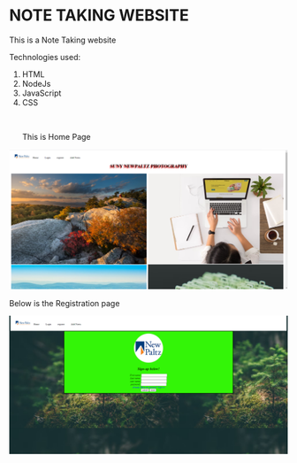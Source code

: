 # NOTE TAKING WEBSITE
 
 <p>This is a Note Taking website<br></p>
<p>Technologies used: <br></p>
<ol>
  <li>HTML</li>
  <li>NodeJs</li>
  <li>JavaScript</li>
  <li>CSS</li>
</ol>
<br>
<ul>
<p>This is Home Page</p>
</ul>

![Note Taking website !](/public/images/Screenshot(2).png "Website")

<p>Below is the Registration page</p>

![Note Taking website !](/public/images/registration.png "website")
